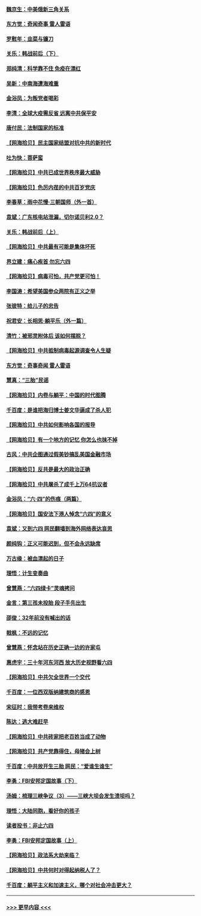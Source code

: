 #### [魏京生：中美俄新三角关系](../pages/nsc993/n13035986.md?t=06211451) 
#### [东方觉：奇闻奇事 雷人雷语](../pages/nsc993/n13035878.md?t=06211451) 
#### [罗慰年：韭菜与镰刀](../pages/nsc993/n13034374.md?t=06211451) 
#### [关乐：韩战前后（下）](../pages/nsc993/n13034113.md?t=06211451) 
#### [郑纯清：科学靠不住 免疫在漂红](../pages/nsc993/n13034093.md?t=06211451) 
#### [吴新：中南海遭海难重](../pages/nsc993/n13034084.md?t=06211451) 
#### [金浴凤：为叛党者喝彩](../pages/nsc993/n13034058.md?t=06211451) 
#### [李清：全球大疫需反省 远离中共保平安](../pages/nsc993/n13033784.md?t=06211451) 
#### [唐付民：法制国家的标准](../pages/nsc993/n13032944.md?t=06211451) 
#### [【网海拾贝】民主国家结盟对抗中共的新时代](../pages/nsc993/n13031717.md?t=06211451) 
#### [吐为快：菩萨蛮](../pages/nsc993/n13030033.md?t=06211451) 
#### [【网海拾贝】中共已成世界秩序最大威胁](../pages/nsc993/n13028138.md?t=06211451) 
#### [【网海拾贝】色厉内荏的中共百岁党庆](../pages/nsc993/n13025582.md?t=06211451) 
#### [李春草：雨中花慢‧三朝国师（外一首）](../pages/nsc993/n13025567.md?t=06211451) 
#### [袁斌：广东核电站泄漏，切尔诺贝利2.0？](../pages/nsc993/n13025475.md?t=06211451) 
#### [关乐：韩战前后（上）](../pages/nsc993/n13025387.md?t=06211451) 
#### [【网海拾贝】中共最有可能是集体坏死](../pages/nsc993/n13023101.md?t=06211451) 
#### [界立建：痛心疾首 勿忘六四](../pages/nsc993/n13022339.md?t=06211451) 
#### [【网海拾贝】病毒可怕，共产党更可怕！](../pages/nsc993/n13020728.md?t=06211451) 
#### [李国涛：希望美国参众两院有正义之举](../pages/nsc993/n13020674.md?t=06211451) 
#### [张彼特：给儿子的忠告](../pages/nsc993/n13018934.md?t=06211451) 
#### [祝君安：长相思‧躺平乐（外一篇）](../pages/nsc993/n13018923.md?t=06211451) 
#### [清竹：被邪灵附体后 该如何摆脱？](../pages/nsc993/n13018877.md?t=06211451) 
#### [【网海拾贝】中共抵制病毒起源调查令人生疑](../pages/nsc993/n13017785.md?t=06211451) 
#### [东方觉：奇事奇闻 雷人雷语](../pages/nsc993/n13017577.md?t=06211451) 
#### [慧真：“三胎”民谣](../pages/nsc993/n13017394.md?t=06211451) 
#### [【网海拾贝】内卷与躺平：中国的时代图腾](../pages/nsc993/n13016128.md?t=06211451) 
#### [千百度：是谁把海归博士姜文华逼成了杀人犯](../pages/nsc993/n13015218.md?t=06211451) 
#### [【网海拾贝】中共如何影响各国的报导](../pages/nsc993/n13012599.md?t=06211451) 
#### [【网海拾贝】有一个地方的记忆 你怎么也抹不掉](../pages/nsc993/n13009802.md?t=06211451) 
#### [古风：中共企图通过假美钞搞乱美国金融市场](../pages/nsc993/n13009626.md?t=06211451) 
#### [【网海拾贝】反共是最大的政治正确](../pages/nsc993/n13007051.md?t=06211451) 
#### [【网海拾贝】中共屠杀了成千上万64抗议者](../pages/nsc993/n13002713.md?t=06211451) 
#### [金浴凤：“六·四”的伤痕（两篇）](../pages/nsc993/n13001719.md?t=06211451) 
#### [【网海拾贝】国安法下港人悼念“六四”的意义](../pages/nsc993/n13001039.md?t=06211451) 
#### [袁斌：又到六四 网民翻墙到海外网络表达哀思](../pages/nsc993/n13000995.md?t=06211451) 
#### [颜纯钩：正义可能迟到，但不会永远缺席](../pages/nsc993/n13000920.md?t=06211451) 
#### [万古缘：被血漂起的日子](../pages/nsc993/n13000914.md?t=06211451) 
#### [理悟：计生变奏曲](../pages/nsc993/n13000414.md?t=06211451) 
#### [曾慧燕：“六四绿卡”灵魂拷问](../pages/nsc993/n13000277.md?t=06211451) 
#### [金言：第三孩未投胎 段子手先出生](../pages/nsc993/n13000215.md?t=06211451) 
#### [邵俊：32年前没有喊出的话](../pages/nsc993/n13000181.md?t=06211451) 
#### [戟枫：不远的记忆](../pages/nsc993/n13000121.md?t=06211451) 
#### [曾慧燕：怀念站在历史正确一边的许家屯](../pages/nsc993/n13000073.md?t=06211451) 
#### [惠虎宇：三十年河东河西 放大历史视野看六四](../pages/nsc993/n13000018.md?t=06211451) 
#### [【网海拾贝】中共欠全世界一个交代](../pages/nsc993/n12998706.md?t=06211451) 
#### [千百度：一位西双版纳建筑商的感恩](../pages/nsc993/n12998487.md?t=06211451) 
#### [宋征时：我带考卷来维权](../pages/nsc993/n12994088.md?t=06211451) 
#### [陈达：逃大难赶早](../pages/nsc993/n12993569.md?t=06211451) 
#### [【网海拾贝】中共砖家把老百姓当成了动物](../pages/nsc993/n12993483.md?t=06211451) 
#### [【网海拾贝】共产党靠得住，母猪会上树](../pages/nsc993/n12990730.md?t=06211451) 
#### [千百度：中共放开生三胎 网民：“爱谁生谁生”](../pages/nsc993/n12990644.md?t=06211451) 
#### [李勇：FBI安邦定国故事（下）](../pages/nsc993/n12987854.md?t=06211451) 
#### [汤姆：梳理三峡争议（3）——三峡大坝会发生溃坝吗？](../pages/nsc993/n12989806.md?t=06211451) 
#### [理悟：大陆同胞，看好你的孩子](../pages/nsc993/n12989778.md?t=06211451) 
#### [读者投书：非止六四](../pages/nsc993/n12989673.md?t=06211451) 
#### [李勇：FBI安邦定国故事（上）](../pages/nsc993/n12987749.md?t=06211451) 
#### [【网海拾贝】政法系大劫来临？](../pages/nsc993/n12987596.md?t=06211451) 
#### [【网海拾贝】中共何时对得起纳税人了？](../pages/nsc993/n12985578.md?t=06211451) 
#### [千百度：躺平主义和加速主义，哪个对社会冲击更大？](../pages/nsc993/n12985512.md?t=06211451) 

----
#### [ >>> 更早内容 <<< ](../indexes/nsc993-earlier.md)
